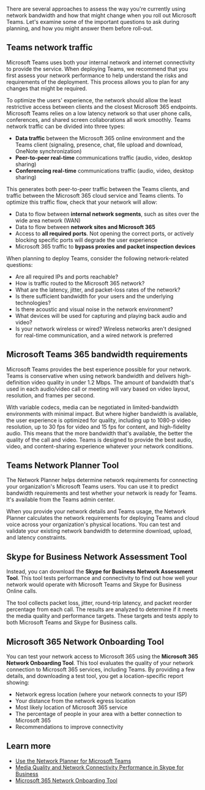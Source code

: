 There are several approaches to assess the way you're currently using network bandwidth and how that might change when you roll out Microsoft Teams. Let's examine some of the important questions to ask during planning, and how you might answer them before roll-out.

## Teams network traffic

Microsoft Teams uses both your internal network and internet connectivity to provide the service. When deploying Teams, we recommend that you first assess your network performance to help understand the risks and requirements of the deployment. This process allows you to plan for any changes that might be required.

To optimize the users' experience, the network should allow the least restrictive access between clients and the closest Microsoft 365 endpoints. Microsoft Teams relies on a low latency network so that user phone calls, conferences, and shared screen collaborations all work smoothly. Teams network traffic can be divided into three types:

- **Data traffic** between the Microsoft 365 online environment and the Teams client (signaling, presence, chat, file upload and download, OneNote synchronization)
- **Peer-to-peer real-time** communications traffic (audio, video, desktop sharing)
- **Conferencing real-time** communications traffic (audio, video, desktop sharing)

This generates both peer-to-peer traffic between the Teams clients, and traffic between the Microsoft 365 cloud service and Teams clients. To optimize this traffic flow, check that your network will allow:

- Data to flow between **internal network segments**, such as sites over the wide area network (WAN)
- Data to flow between **network sites and Microsoft 365**
- Access to **all required ports**. Not opening the correct ports, or actively blocking specific ports will degrade the user experience
- Microsoft 365 traffic to **bypass proxies and packet inspection devices**

When planning to deploy Teams, consider the following network-related questions:

- Are all required IPs and ports reachable?
- How is traffic routed to the Microsoft 365 network?
- What are the latency, jitter, and packet-loss rates of the network?
- Is there sufficient bandwidth for your users and the underlying technologies?
- Is there acoustic and visual noise in the network environment?
- What devices will be used for capturing and playing back audio and video?
- Is your network wireless or wired? Wireless networks aren't designed for real-time communication, and a wired network is preferred

## Microsoft Teams 365 bandwidth requirements

Microsoft Teams provides the best experience possible for your network. Teams is conservative when using network bandwidth and delivers high-definition video quality in under 1.2 Mbps. The amount of bandwidth that's used in each audio/video call or meeting will vary based on video layout, resolution, and frames per second.

With variable codecs, media can be negotiated in limited-bandwidth environments with minimal impact. But where higher bandwidth is available, the user experience is optimized for quality, including up to 1080-p video resolution, up to 30 fps for video and 15 fps for content, and high-fidelity audio. This means that the more bandwidth that's available, the better the quality of the call and video. Teams is designed to provide the best audio, video, and content-sharing experience whatever your network conditions.

## Teams Network Planner Tool

The Network Planner helps determine network requirements for connecting your organization's Microsoft Teams users. You can use it to predict bandwidth requirements and test whether your network is ready for Teams. It's available from the Teams admin center.

When you provide your network details and Teams usage, the Network Planner calculates the network requirements for deploying Teams and cloud voice across your organization's physical locations. You can test and validate your existing network bandwidth to determine download, upload, and latency constraints.

## Skype for Business Network Assessment Tool

Instead, you can download the **Skype for Business Network Assessment Tool**. This tool tests  performance and  connectivity to find out how well your network would operate with Microsoft Teams and Skype for Business Online calls.

The tool collects packet loss, jitter, round-trip latency, and packet reorder percentage from each call. The results are analyzed to determine if it meets the media quality and performance targets. These targets and tests apply to both Microsoft Teams and Skype for Business calls.

## Microsoft 365 Network Onboarding Tool

You can test your network access to Microsoft 365 using the **Microsoft 365 Network Onboarding Tool**. This tool evaluates the quality of your network connection to Microsoft 365 services, including Teams. By providing a few details, and downloading a test tool, you get a location-specific report showing:

- Network egress location (where your network connects to your ISP)
- Your distance from the network egress location
- Most likely location of Microsoft 365 service
- The percentage of people in your area with a better connection to Microsoft 365
- Recommendations to improve connectivity

## Learn more

- [Use the Network Planner for Microsoft Teams](https://docs.microsoft.com/microsoftteams/network-planner)
- [Media Quality and Network Connectivity Performance in Skype for Business](https://docs.microsoft.com/SkypeForBusiness/optimizing-your-network/media-quality-and-network-connectivity-performance)
- [Microsoft 365 Network Onboarding Tool](https://connectivity.office.com/)